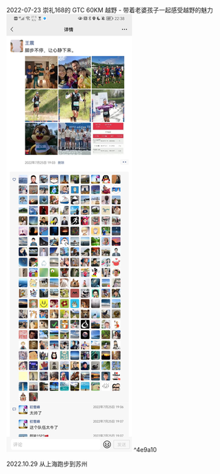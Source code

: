 2022-07-23 崇礼168的 GTC 60KM 越野 - 带着老婆孩子一起感受越野的魅力![](Pasted%20image%2020221103224140.png) ^4e9a10

2022.10.29 从上海跑步到苏州